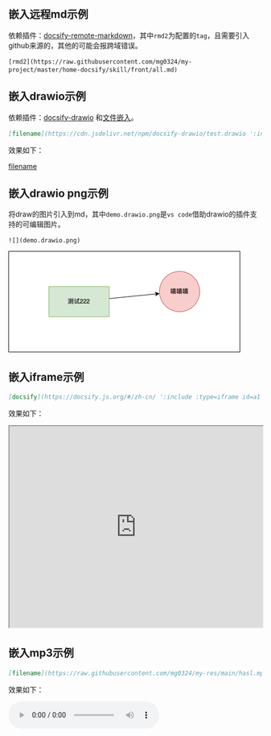 
## 嵌入远程md示例

依赖插件：[docsify-remote-markdown](https://www.npmjs.com/package/docsify-remote-markdown)，其中`rmd2`为配置的`tag`，且需要引入github来源的，其他的可能会报跨域错误。

``` text
[rmd2](https://raw.githubusercontent.com/mg0324/my-project/master/home-docsify/skill/front/all.md)
```


## 嵌入drawio示例

依赖插件：[docsify-drawio](https://github.com/KonghaYao/docsify-drawio) 和[文件嵌入](https://docsify.js.org/#/zh-cn/embed-files?id=%e5%b5%8c%e5%85%a5%e7%9a%84%e7%b1%bb%e5%9e%8b)。
``` md
[filename](https://cdn.jsdelivr.net/npm/docsify-drawio/test.drawio ':include :type=code')
```
效果如下：

[filename](https://cdn.jsdelivr.net/npm/docsify-drawio/test.drawio ':include :type=code')

## 嵌入drawio png示例
将draw的图片引入到md，其中`demo.drawio.png`是`vs code`借助drawio的插件支持的可编辑图片。
```
![](demo.drawio.png)
```
![](demo.drawio.png)


## 嵌入iframe示例

``` md
[docsify](https://docsify.js.org/#/zh-cn/ ':include :type=iframe id=a1 width=100% height=400px')
```

效果如下：
<iframe src="https://docsify.js.org/#/zh-cn/" style="width:100%;height:400px;"></iframe>

## 嵌入mp3示例

``` md
[filename](https://raw.githubusercontent.com/mg0324/my-res/main/hasl.mp3 ':include :type=audio')
```

效果如下：

<audio src="https://raw.githubusercontent.com/mg0324/my-res/main/hasl.mp3" controls="controls">Not Support</audio>

